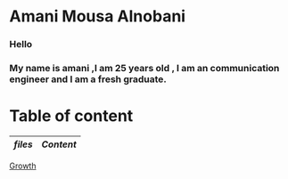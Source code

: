 # **Amani Mousa Alnobani**

### Hello 
### My name is amani ,I am 25 years old , I am an communication engineer and I am a fresh graduate.

# **Table of content**
*files*  |  *Content* 
-------- |  ---------
[Growth]()